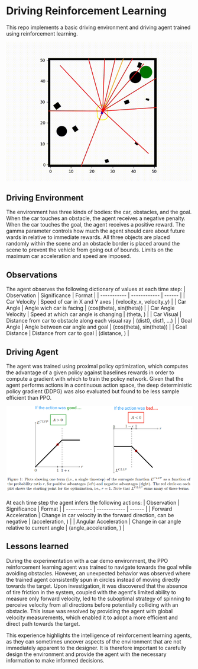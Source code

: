# Driving Reinforcement Learning #
This repo implements a basic driving environment and driving agent trained using reinforcement learning.
<p align="center">
<img src="assets/obstacle_avoidance.gif" alt="Obstacle Avoidance"/>
</p>


## Driving Environment ##
The environment has three kinds of bodies: the car, obstacles, and the goal. When the car touches an obstacle, the agent receives a negative penalty. When the car touches the goal, the agent receives a positive reward. The gamma parameter controls how much the agent should care about future wards in relative to immediate rewards.  All three objects are placed randomly within the scene and an obstacle border is placed around the scene to prevent the vehicle from going out of bounds. Limits on the maximum car acceleration and speed are imposed.


## Observations ##
The agent observes the following dictionary of values at each time step:
| Observation | Significance | Format |
| ----------- | ------------ | ------ |
| Car Velocity | Speed of car in X and Y axes | (velocity_x, velocity_y) |
| Car Angle | Angle wich car is facing | (cos(theta), sin(theta)) |
| Car Angle Velocity | Speed at which car angle is changing | (theta, ) |
| Car Visual | Distance from car to obstacle along each visual ray | (dist0, dist1, ...) |
| Goal Angle | Angle between car angle and goal | (cos(theta), sin(theta)) |
| Goal Distance | Distance from car to goal | (distance, ) |

## Driving Agent ##
The agent was trained using proximal policy optimization, which computes the advantage of a given policy against baselines rewards in order to compute a gradient with which to train the policy network. Given that the agent performs actions in a continuous action space, the deep deterministic policy gradient (DDPG) was also evaluated but found to be less sample efficient than PPO. 

<p align="center">
<img src="assets/ppo.png" alt="Proximal Policy Optimization"/>
</p>

At each time step the agent infers the following actions:
| Observation | Significance | Format |
| ----------- | ------------ | ------ |
| Forward Acceleration | Change in car velocity in the forward direction, can be negative | (acceleration, ) |
| Angular Acceleration | Change in car angle relative to current angle | (angle_acceleration, ) |


## Lessons learned ##
During the experimentation with a car demo environment, the PPO reinforcement learning agent was trained to navigate towards the goal while avoiding obstacles. However, an unexpected behavior was observed where the trained agent consistently spun in circles instead of moving directly towards the target. Upon investigation, it was discovered that the absence of tire friction in the system, coupled with the agent's limited ability to measure only forward velocity, led to the suboptimal strategy of spinning to perceive velocity from all directions before potentially colliding with an obstacle. This issue was resolved by providing the agent with global velocity measurements, which enabled it to adopt a more efficient and direct path towards the target.

This experience highlights the intelligence of reinforcement learning agents, as they can sometimes uncover aspects of the environment that are not immediately apparent to the designer. It is therefore important to carefully design the environment and provide the agent with the necessary information to make informed decisions.
